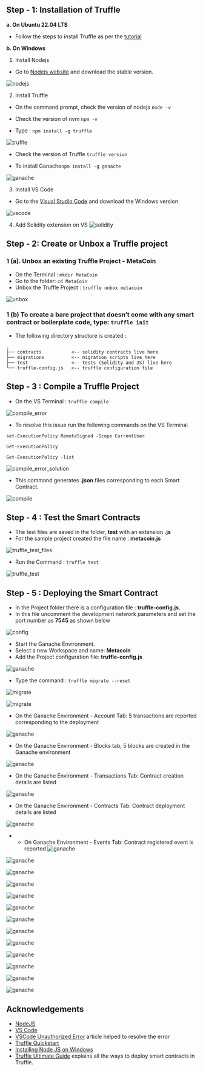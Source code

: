 ## Step - 1: Installation of Truffle
**a. On Ubuntu 22.04 LTS**
- Follow the steps to install Truffle as per the [tutorial](https://github.com/LifnaJos/installing-truffle-on-ubuntu-22.04#steps-for-installing-truffle-on-ubuntu-2204-lts)

**b. On Windows**
1. Install Nodejs
- Go to [Nodejs website](https://nodejs.org/en/download) and download the stable version.

![nodejs](https://github.com/LifnaJos/Install_Compile_Test_Deply_Project_on_Truffle/blob/main/images/nodejs_installation.jpg)

2. Install Truffle
- On the command prompt, check the version of nodejs ```node -v```

- Check the version of nvm ```npm -v```

- Type : ```npm install -g truffle```
  
![truffle](https://github.com/LifnaJos/truffle_experiment/blob/main/images/truffle_installation.jpg)

- Check the version of Truffle ```truffle version```
  
- To install Ganache```npm install -g ganache```

![ganache](https://github.com/LifnaJos/Install_Compile_Test_Deply_Project_on_Truffle/blob/main/images/truffle_version_ganache_installation.jpg)

3. Install VS Code
- Go to the [Visual Studio Code](https://code.visualstudio.com/download) and download the Windows version
  
![vscode](https://github.com/LifnaJos/truffle_experiment/blob/main/images/install_vscode.jpg)

4. Add Solidity extension on VS
![solidity](https://github.com/LifnaJos/truffle_experiment/blob/main/images/vs_solidity_install.jpg)

## Step - 2: Create or Unbox a Truffle project 
### 1 (a). Unbox an existing Truffle Project - MetaCoin
- On the Terminal :  ```mkdir MetaCoin```
- Go to the folder: ```cd MetaCoin```
- Unbox the Truffle Project : ```truffle unbox metacoin```

![unbox](https://github.com/LifnaJos/Install_Compile_Test_Deply_Project_on_Truffle/blob/main/images/install_metacoin_project_truffle_unbox.jpg)

### 1 (b) To create a bare project that doesn’t come with any smart contract or boilerplate code, type:  ```truffle init```

- The following directory structure is created :
```
.
├── contracts           <-- solidity contracts live here
├── migrations          <-- migration scripts live here
├── test                <-- tests (Solidity and JS) live here
└── truffle-config.js   <-- truffle configuration file
```

## Step - 3 : Compile a Truffle Project
- On the VS Terminal : ```truffle compile```

![compile_error](https://github.com/LifnaJos/Install_Compile_Test_Deply_Project_on_Truffle/blob/main/images/truffle_compile_error.jpg)

- To resolve this issue run the following commands on the VS Terminal
  
```set-ExecutionPolicy RemoteSigned -Scope CurrentUser```

```Get-ExecutionPolicy```

```Get-ExecutionPolicy -list```

![compile_error_solution](https://github.com/LifnaJos/Install_Compile_Test_Deply_Project_on_Truffle/blob/main/images/vscode_unauthorizedError_solution.jpg)

* This command generates **.json** files corresponding to each Smart Contract.

![compile](https://github.com/LifnaJos/Install_Compile_Test_Deply_Project_on_Truffle/blob/main/images/truffle_build_files.jpg)

## Step - 4 : Test the Smart Contracts
- The test files are saved in the folder, **test** with an extension **.js**
- For the sample project created the file name : **metacoin.js**

![truffle_test_files](https://github.com/LifnaJos/Install_Compile_Test_Deply_Project_on_Truffle/blob/main/images/truffle_test_files.jpg)

- Run the Command : ```truffle test```

![truffle_test](https://github.com/LifnaJos/Install_Compile_Test_Deply_Project_on_Truffle/blob/main/images/truffle_test.jpg)

## Step - 5 : Deploying the Smart Contract
- In the Project folder there is a configuration file : **truffle-config.js**.
- In this file uncomment the development network parameters and set the port number as **7545** as shown below

![config](https://github.com/LifnaJos/Install_Compile_Test_Deply_Project_on_Truffle/blob/main/images/truffle_ganache_network.jpg)

- Start the Ganache Environment.
- Select a new Workspace and name: **Metacoin**
- Add the Project configuration file: **truffle-config.js**

![ganache](https://github.com/LifnaJos/Install_Compile_Test_Deply_Project_on_Truffle/blob/main/images/ganache_truffle_project_config.jpg)

- Type the command : ```truffle migrate --reset```

![migrate](https://github.com/LifnaJos/Install_Compile_Test_Deply_Project_on_Truffle/blob/main/images/truffle_migrate_1.jpg)

![migrate](https://github.com/LifnaJos/Install_Compile_Test_Deply_Project_on_Truffle/blob/main/images/truffle_migrate_2.jpg)

- On the Ganache Environment - Account Tab: 5 transactions are reported corresponding to the deployment

![ganache](https://github.com/LifnaJos/Install_Compile_Test_Deploy_Project_on_Truffle/blob/main/images/truffle_project_ganache_deploy_1.jpg)

- On the Ganache Environment - Blocks tab, 5 blocks are created in the Ganache environment

![ganache](https://github.com/LifnaJos/Install_Compile_Test_Deploy_Project_on_Truffle/blob/main/images/truffle_project_ganache_deploy.jpg)

- On the Ganache Environment - Transactions Tab: Contract creation details are listed

![ganache](https://github.com/LifnaJos/Install_Compile_Test_Deploy_Project_on_Truffle/blob/main/images/truffle_project_ganache_deploy_2.jpg)

- On the Ganache Environment - Contracts Tab: Contract deployment details are listed

![ganache](https://github.com/LifnaJos/Install_Compile_Test_Deploy_Project_on_Truffle/blob/main/images/truffle_project_ganache_deploy_3.jpg)

- - On Ganache Environment - Events Tab: Contract registered event is reported
![ganache](https://github.com/LifnaJos/Install_Compile_Test_Deploy_Project_on_Truffle/blob/main/images/truffle_project_ganache_deploy_4.jpg)

![ganache](https://github.com/LifnaJos/Install_Compile_Test_Deploy_Truffle_Project_on_Ganache/blob/main/images/truffle_dashboard_1.jpg)

![ganache](https://github.com/LifnaJos/Install_Compile_Test_Deploy_Truffle_Project_on_Ganache/blob/main/images/truffle_dashboard_2.jpg)

![ganache](https://github.com/LifnaJos/Install_Compile_Test_Deploy_Truffle_Project_on_Ganache/blob/main/images/truffle_dashboard_2b.jpg)

![ganache](https://github.com/LifnaJos/Install_Compile_Test_Deploy_Truffle_Project_on_Ganache/blob/main/images/truffle_dashboard_2c.jpg)

![ganache](https://github.com/LifnaJos/Install_Compile_Test_Deploy_Truffle_Project_on_Ganache/blob/main/images/truffle_dashboard_3.jpg)

![ganache](https://github.com/LifnaJos/Install_Compile_Test_Deploy_Truffle_Project_on_Ganache/blob/main/images/truffle_dashboard_4.jpg)

![ganache](https://github.com/LifnaJos/Install_Compile_Test_Deploy_Truffle_Project_on_Ganache/blob/main/images/truffle_dashboard_5.jpg)

![ganache](https://github.com/LifnaJos/Install_Compile_Test_Deploy_Truffle_Project_on_Ganache/blob/main/images/truffle_dashboard_6.jpg)

![ganache](https://github.com/LifnaJos/Install_Compile_Test_Deploy_Truffle_Project_on_Ganache/blob/main/images/truffle_dashboard_7.jpg)

![ganache](https://github.com/LifnaJos/Install_Compile_Test_Deploy_Truffle_Project_on_Ganache/blob/main/images/truffle_dashboard_8.jpg)

![ganache](https://github.com/LifnaJos/Install_Compile_Test_Deploy_Truffle_Project_on_Ganache/blob/main/images/truffle_dashboard_9.jpg)

![ganache]()

## Acknowledgements
* [NodeJS](https://nodejs.org/en/download)
* [VS Code](https://code.visualstudio.com/Download)
* [VSCode Unauthorized Error](https://www.c-sharpcorner.com/article/how-to-fix-ps1-can-not-be-loaded-because-running-scripts-is-disabled-on-this-sys/) article helped to resolve the error
* [Truffle Quickstart](https://docs.linea.build/build-on-linea/quickstart/deploy-smart-contract/truffle)
* [Installing Node JS on Windows](https://phoenixnap.com/kb/install-node-js-npm-on-windows)
* [Truffle Ultimate Guide](https://trufflesuite.com/guides/ultimate-guide-to-truffle-the-gateway-to-full-stack-blockchain-development/#part-five-truffle-dashboard) explains all the ways to deploy smart contracts in Truffle.
